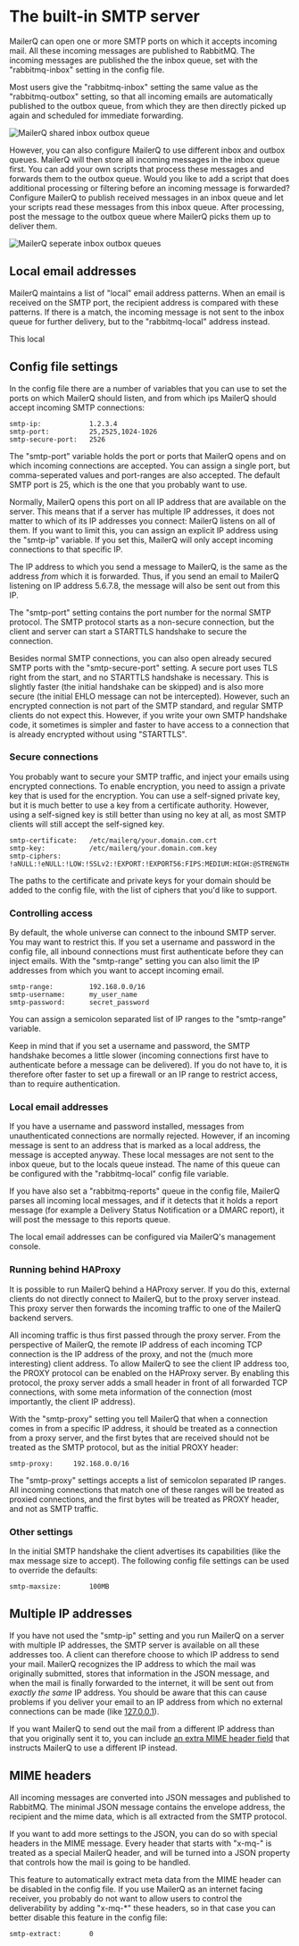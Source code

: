 # The built-in SMTP server

MailerQ can open one or more SMTP ports on which it accepts incoming mail.
All these incoming messages are published to RabbitMQ. The incoming 
messages are published the the inbox queue, set with the "rabbitmq-inbox"
setting in the config file. 

Most users give the "rabbitmq-inbox" setting the same value as the "rabbitmq-outbox" 
setting, so that all incoming emails are automatically published to the outbox 
queue, from which they are then directly picked up again and scheduled for 
immediate forwarding.

![MailerQ shared inbox outbox queue](copernica-docs:Mailerq/Images/mailerq-shared-inbox-outbox-queue.png)

However, you can also configure MailerQ to use different inbox and outbox queues.
MailerQ will then store all incoming messages in the inbox queue first. You can add 
your own scripts that process these messages and forwards them to 
the outbox queue. Would you like to add a script that does additional processing 
or filtering before an incoming message is forwarded? Configure MailerQ to publish received 
messages in an inbox queue and let your scripts read these messages from this 
inbox queue. After processing, post the message to the outbox 
queue where MailerQ picks them up to deliver them.

![MailerQ seperate inbox outbox queues](copernica-docs:Mailerq/Images/mailerq-seperate-inbox-outbox-queues.png)


## Local email addresses

MailerQ maintains a list of "local" email address patterns. When an email is
received on the SMTP port, the recipient address is compared with these patterns.
If there is a match, the incoming message is not sent to the inbox queue for
further delivery, but to the "rabbitmq-local" address instead.

This local 


## Config file settings

In the config file there are a number of variables that you can use
to set the ports on which MailerQ should listen, and from which ips MailerQ should
accept incoming SMTP connections:

````
smtp-ip:            1.2.3.4
smtp-port:          25,2525,1024-1026
smtp-secure-port:   2526
````

The "smtp-port" variable holds the port or ports that MailerQ opens and
on which incoming connections are accepted. You can assign a single port,
but comma-seperated values and port-ranges are also accepted. The
default SMTP port is 25, which is the one that you probably want to use.

Normally, MailerQ opens this port on all IP address that are available on
the server. This means that if a server has multiple IP addresses, it does
not matter to which of its IP addresses you connect: MailerQ listens on
all of them. If you want to limit this, you can assign an explicit IP
address using the "smtp-ip" variable. If you set this, MailerQ will
only accept incoming connections to that specific IP.

The IP address to which you send a message to MailerQ, is the same as 
the address *from* which it is forwarded. Thus, if you send an email to 
MailerQ listening on IP address 5.6.7.8, the message will also be sent 
out from this IP.

The "smtp-port" setting contains the port number for the normal SMTP
protocol. The SMTP protocol starts as a non-secure connection, but
the client and server can start a STARTTLS handshake to secure the connection.

Besides normal SMTP connections, you can also open already secured SMTP 
ports with the "smtp-secure-port" setting. A secure port uses TLS right from 
the start, and no STARTTLS handshake is necessary. This is slightly faster 
(the initial handshake can be skipped) and is also more secure (the initial 
EHLO message can not be intercepted). However, such an encrypted 
connection is not part of the SMTP standard, and regular SMTP clients do not 
expect this. However, if you write your own SMTP handshake code, it sometimes 
is simpler and faster to have access to a connection that is already 
encrypted without using "STARTTLS".


### Secure connections

You probably want to secure your SMTP traffic, and inject your emails
using encrypted connections. To enable encryption, you need to assign
a private key that is used for the encryption. You can use a self-signed
private key, but it is much better to use a key from a certificate 
authority. However, using a self-signed key is still better than using 
no key at all, as most SMTP clients will still accept the self-signed 
key.

```
smtp-certificate:   /etc/mailerq/your.domain.com.crt
smtp-key:           /etc/mailerq/your.domain.com.key
smtp-ciphers:       !aNULL:!eNULL:!LOW:!SSLv2:!EXPORT:!EXPORT56:FIPS:MEDIUM:HIGH:@STRENGTH
```

The paths to the certificate and private keys for your domain should be added
to the config file, with the list of ciphers that you'd like to support.


### Controlling access

By default, the whole universe can connect to the inbound SMTP server. You may
want to restrict this. If you set a username and password in the config file,
all inbound connections must first authenticate before they can inject emails.
With the "smtp-range" setting you can also limit the IP addresses from which
you want to accept incoming email.

```
smtp-range:         192.168.0.0/16
smtp-username:      my_user_name
smtp-password:      secret_password
```

You can assign a semicolon separated list of IP ranges to the "smtp-range"
variable.

Keep in mind that if you set a username and password, the SMTP handshake becomes 
a little slower (incoming connections first have to authenticate before a message 
can be delivered). If you do not have to, it is therefore ofter faster to set up 
a firewall or an IP range to restrict access, than to require authentication.


### Local email addresses

If you have a username and password installed, messages from unauthenticated 
connections are normally rejected. However, if an incoming message is sent to 
an address that is marked as a local address, the message is accepted anyway.
These local messages are not sent to the inbox queue, but to the locals queue
instead. The name of this queue can be configured with the "rabbitmq-local"
config file variable.

If you have also set a "rabbitmq-reports" queue in the config file, MailerQ 
parses all incoming local messages, and if it detects that it holds a report
message (for example a Delivery Status Notification or a DMARC report), it will
post the message to this reports queue.

The local email addresses can be configured via MailerQ's management console.


### Running behind HAProxy

It is possible to run MailerQ behind a HAProxy server.
If you do this, external clients do not directly connect to MailerQ, but to 
the proxy server instead. This proxy server then forwards the incoming traffic 
to one of the MailerQ backend servers.

All incoming traffic is thus first passed through the proxy server. From
the perspective of MailerQ, the remote IP address of each incoming TCP connection 
is the IP address of the proxy, and not the (much more interesting) client address. 
To allow MailerQ to see the client IP address too, the PROXY protocol can 
be enabled on the HAProxy server. By enabling this protocol, the proxy server adds
a small header in front of all forwarded TCP connections, with some meta 
information of the connection (most importantly, the client IP address).

With the "smtp-proxy" setting you tell MailerQ that when a connection
comes in from a specific IP address, it should be treated as a connection
from a proxy server, and the first bytes that are received should not be
treated as the SMTP protocol, but as the initial PROXY header:

```
smtp-proxy:     192.168.0.0/16
```

The "smtp-proxy" settings accepts a list of semicolon separated IP ranges.
All incoming connections that match one of these ranges will be treated
as proxied connections, and the first bytes will be treated as PROXY header,
and not as SMTP traffic.


### Other settings

In the initial SMTP handshake the client advertises its capabilities 
(like the max message size to accept). The following config 
file settings can be used to override the defaults:

```
smtp-maxsize:       100MB
```

## Multiple IP addresses

If you have not used the "smtp-ip" setting and you run MailerQ on a server 
with multiple IP addresses, the SMTP server is available on all these addresses 
too. A client can therefore choose to which IP address 
to send your mail. MailerQ recognizes the IP address to which the mail was 
originally submitted, stores that information in the JSON message, and when 
the mail is finally forwarded to the internet, it will be sent out from _exactly 
the same_ IP address. You should be aware that this can cause problems if you 
deliver your email to an IP address from which no external connections can be 
made (like [127.0.0.1](http://en.wikipedia.org/wiki/Localhost)).

If you want MailerQ to send out the mail from a different IP address than that 
you originally sent it to, you can include [an extra MIME header field](mime-message-properties#local-ip-addresses) 
that instructs MailerQ to use a different IP instead.


## MIME headers

All incoming messages are converted into JSON messages and published to
RabbitMQ. The minimal JSON message contains the envelope address, the recipient
and the mime data, which is all extracted from the SMTP protocol.

If you want to add more settings to the JSON, you can do so with special 
headers in the MIME message. Every header that starts with "x-mq-" is
treated as a special MailerQ header, and will be turned into a JSON
property that controls how the mail is going to be handled.

This feature to automatically extract meta data from the MIME header
can be disabled in the config file. If you use MailerQ as an internet 
facing receiver, you probably do not want to allow users to control the 
deliverability by adding "x-mq-*" these headers, so in that case you can 
better disable this feature in the config file:

```
smtp-extract:       0
```



